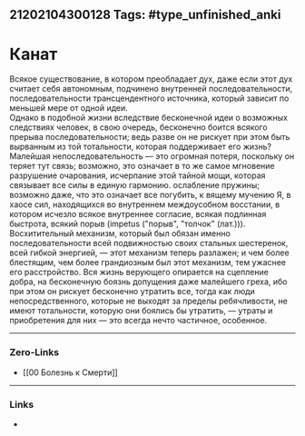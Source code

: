 21202104300128
Tags: #type_unfinished_anki 
---
# Канат

Всякое существование, в котором преобладает дух, даже если этот дух считает себя автономным, подчинено внутренней последовательности, последовательности трансцендентного источника, который зависит по меньшей мере от одной идеи.<br>Однако в подобной жизни вследствие бесконечной идеи о возможных следствиях человек, в свою очередь, бесконечно боится всякого прерыва последовательности; ведь разве он не рискует при этом быть вырванным из той тотальности, которая поддерживает его жизнь? Малейшая непоследовательность — это огромная потеря, поскольку он теряет тут связь; возможно, это означает в то же самое мгновение разрушение очарования, исчерпание этой тайной мощи, которая связывает все силы в единую гармонию. ослабление пружины; возможно даже, что это означает все погубить, к вящему мучению Я, в хаосе сил, находящихся во внутреннем междоусобном восстании, в котором исчезло всякое внутреннее согласие, всякая подлинная быстрота, всякий порыв (impetus ("порыв", "толчок" (лат.))). Восхитительный механизм, который был обязан именно последовательности всей подвижностью своих стальных шестеренок, всей гибкой энергией, — этот механизм теперь разлажен; и чем более блестящим, чем более грандиозным был этот механизм, тем ужаснее его расстройство. Вся жизнь верующего опирается на сцепление добра, на бесконечную боязнь допущения даже малейшего греха, ибо при этом он рискует бесконечно утратить все, тогда как люди непосредственного, которые не выходят за пределы ребячливости, не имеют тотальности, которую они боялись бы утратить, — утраты и приобретения для них — это всегда нечто частичное, особенное.

---
### Zero-Links
- [[00 Болезнь к Смерти]]
---
### Links
-